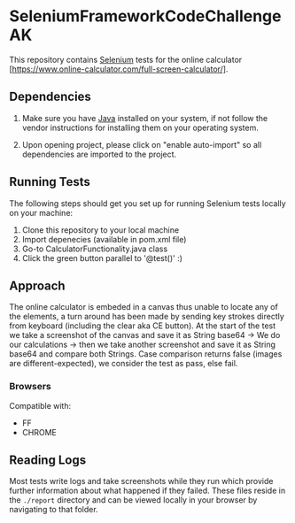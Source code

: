 # SeleniumFrameworkCodeChallengeAK

This repository contains [Selenium](http://seleniumhq.org/) tests for the online calculator [https://www.online-calculator.com/full-screen-calculator/].

## Dependencies

1. Make sure you have [Java](http://www.java.com/) installed on your system, if not follow the vendor instructions for installing them on your operating system.

2. Upon opening project, please click on "enable auto-import" so all dependencies are imported to the project. 

## Running Tests

The following steps should get you set up for running Selenium tests locally on your machine:

1. Clone this repository to your local machine
2. Import depenecies (available in pom.xml file)
3. Go-to CalculatorFunctionality.java class
4. Click the green button parallel to '@test()' :)

## Approach

The online calculator is embeded in a canvas thus unable to locate any of the elements, a turn around has been made by sending key strokes directly from keyboard (including the clear aka CE button).
At the start of the test we take a screenshot of the canvas and save it as String base64 -> We do our calculations -> then we take another screenshot and save it as String base64 and compare both Strings.
Case comparison returns false (images are different-expected), we consider the test as pass, else fail.

### Browsers

Compatible with:

* FF
* CHROME


## Reading Logs

Most tests write logs and take screenshots while they run which provide further information about what happened if they failed. These files reside in the `./report` directory and can be viewed locally in your browser by navigating to that folder.
